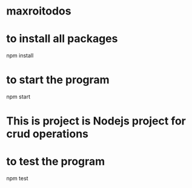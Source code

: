 # maxroitodos

# to install all packages
npm install

# to start the program
npm start

# This is project is Nodejs project for crud operations

# to test the program
npm test
